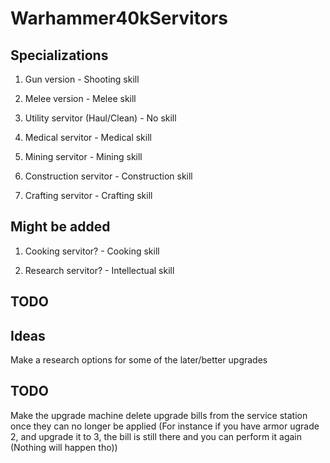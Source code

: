 # Warhammer40kServitors
## Specializations
1. Gun version - Shooting skill

2. Melee version - Melee skill

3. Utility servitor (Haul/Clean) - No skill

4. Medical servitor - Medical skill

5. Mining servitor - Mining skill

6. Construction servitor - Construction skill

7. Crafting servitor - Crafting skill

## Might be added

1. Cooking servitor? - Cooking skill

2. Research servitor? - Intellectual skill

## TODO


## Ideas

Make a research options for some of the later/better upgrades


## TODO
Make the upgrade machine delete upgrade bills from the service station once they can no longer be applied (For instance if you have armor ugrade 2, and upgrade it to 3, the bill is still there and you can perform it again (Nothing will happen tho))
